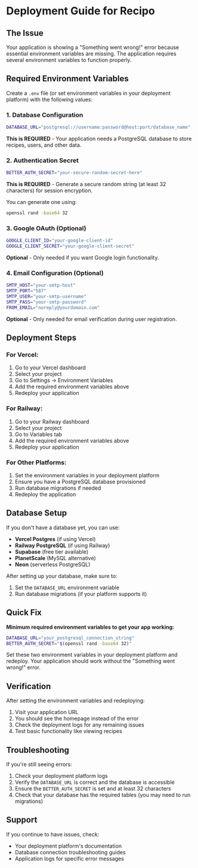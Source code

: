 # Deployment Guide for Recipo

## The Issue

Your application is showing a "Something went wrong!" error because essential environment variables are missing. The application requires several environment variables to function properly.

## Required Environment Variables

Create a `.env` file (or set environment variables in your deployment platform) with the following values:

### 1. Database Configuration
```bash
DATABASE_URL="postgresql://username:password@host:port/database_name"
```
**This is REQUIRED** - Your application needs a PostgreSQL database to store recipes, users, and other data.

### 2. Authentication Secret
```bash
BETTER_AUTH_SECRET="your-secure-random-secret-here"
```
**This is REQUIRED** - Generate a secure random string (at least 32 characters) for session encryption.

You can generate one using:
```bash
openssl rand -base64 32
```

### 3. Google OAuth (Optional)
```bash
GOOGLE_CLIENT_ID="your-google-client-id"
GOOGLE_CLIENT_SECRET="your-google-client-secret"
```
**Optional** - Only needed if you want Google login functionality.

### 4. Email Configuration (Optional)
```bash
SMTP_HOST="your-smtp-host"
SMTP_PORT="587"
SMTP_USER="your-smtp-username"
SMTP_PASS="your-smtp-password"
FROM_EMAIL="noreply@yourdomain.com"
```
**Optional** - Only needed for email verification during user registration.

## Deployment Steps

### For Vercel:
1. Go to your Vercel dashboard
2. Select your project
3. Go to Settings → Environment Variables
4. Add the required environment variables above
5. Redeploy your application

### For Railway:
1. Go to your Railway dashboard
2. Select your project
3. Go to Variables tab
4. Add the required environment variables above
5. Redeploy your application

### For Other Platforms:
1. Set the environment variables in your deployment platform
2. Ensure you have a PostgreSQL database provisioned
3. Run database migrations if needed
4. Redeploy the application

## Database Setup

If you don't have a database yet, you can use:

- **Vercel Postgres** (if using Vercel)
- **Railway PostgreSQL** (if using Railway)
- **Supabase** (free tier available)
- **PlanetScale** (MySQL alternative)
- **Neon** (serverless PostgreSQL)

After setting up your database, make sure to:
1. Set the `DATABASE_URL` environment variable
2. Run database migrations (if your platform supports it)

## Quick Fix

**Minimum required environment variables to get your app working:**

```bash
DATABASE_URL="your_postgresql_connection_string"
BETTER_AUTH_SECRET="$(openssl rand -base64 32)"
```

Set these two environment variables in your deployment platform and redeploy. Your application should work without the "Something went wrong!" error.

## Verification

After setting the environment variables and redeploying:

1. Visit your application URL
2. You should see the homepage instead of the error
3. Check the deployment logs for any remaining issues
4. Test basic functionality like viewing recipes

## Troubleshooting

If you're still seeing errors:

1. Check your deployment platform logs
2. Verify the `DATABASE_URL` is correct and the database is accessible
3. Ensure the `BETTER_AUTH_SECRET` is set and at least 32 characters
4. Check that your database has the required tables (you may need to run migrations)

## Support

If you continue to have issues, check:
- Your deployment platform's documentation
- Database connection troubleshooting guides
- Application logs for specific error messages